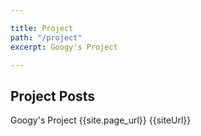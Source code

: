 ```yaml
---

title: Project
path: "/project"
excerpt: Googy's Project

---
```


## Project Posts

Googy's Project
{{site.page_url}}
{{siteUrl}}